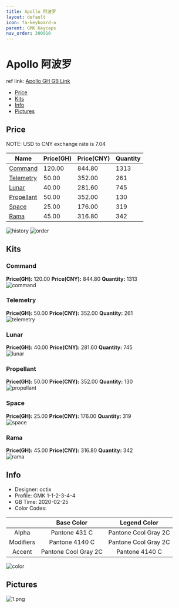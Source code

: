 ```yaml
---
title: Apollo 阿波罗
layout: default
icon: fa-keyboard-o
parent: GMK Keycaps
nav_order: 300910
---
```


# Apollo 阿波罗

ref link: [Apollo GH GB Link](https://geekhack.org/index.php?topic=104800.0)  
* [Price](#price)  
* [Kits](#kits)  
* [Info](#info)  
* [Pictures](#pictures)  


## Price  

NOTE: USD to CNY exchange rate is 7.04

| Name          | Price(GH)    |  Price(CNY) | Quantity |
| ------------- | ------------ |  ---------- | -------- |
|[Command](#command)|120.00|844.80|1313|
|[Telemetry](#telemetry)|50.00|352.00|261|
|[Lunar](#lunar)|40.00|281.60|745|
|[Propellant](#propellant)|50.00|352.00|130|
|[Space](#space)|25.00|176.00|319|
|[Rama](#rama)|45.00|316.80|342|

<img src="{{ 'assets/images/gmk-keycaps/apollo/history.png' | relative_url }}" alt="history" class="image featured">
<img src="{{ 'assets/images/gmk-keycaps/apollo/order.png' | relative_url }}" alt="order" class="image featured">

## Kits  
### Command  
**Price(GH):** 120.00    **Price(CNY):** 844.80    **Quantity:** 1313  
<img src="{{ 'assets/images/gmk-keycaps/apollo/kits_pics/command.png' | relative_url }}" alt="command" class="image featured">

### Telemetry  
**Price(GH):** 50.00    **Price(CNY):** 352.00    **Quantity:** 261  
<img src="{{ 'assets/images/gmk-keycaps/apollo/kits_pics/telemetry.png' | relative_url }}" alt="telemetry" class="image featured">

### Lunar  
**Price(GH):** 40.00    **Price(CNY):** 281.60    **Quantity:** 745  
<img src="{{ 'assets/images/gmk-keycaps/apollo/kits_pics/lunar.png' | relative_url }}" alt="lunar" class="image featured">

### Propellant  
**Price(GH):** 50.00    **Price(CNY):** 352.00    **Quantity:** 130  
<img src="{{ 'assets/images/gmk-keycaps/apollo/kits_pics/propellant.png' | relative_url }}" alt="propellant" class="image featured">

### Space  
**Price(GH):** 25.00    **Price(CNY):** 176.00    **Quantity:** 319  
<img src="{{ 'assets/images/gmk-keycaps/apollo/kits_pics/space.png' | relative_url }}" alt="space" class="image featured">

### Rama  
**Price(GH):** 45.00    **Price(CNY):** 316.80    **Quantity:** 342  
<img src="{{ 'assets/images/gmk-keycaps/apollo/kits_pics/rama.jpg' | relative_url }}" alt="rama" class="image featured">


## Info  
* Designer: octix  
* Profile: GMK 1-1-2-3-4-4  
* GB Time: 2020-02-25  
* Color Codes:  

| |Base Color     | Legend Color
| :-------------: | :-------------: | :------------:
|Alpha|Pantone 431 C|Pantone Cool Gray 2C
|Modifiers|Pantone 4140 C|Pantone Cool Gray 2C
|Accent|Pantone Cool Gray 2C|Pantone 4140 C

<img src="{{ 'assets/images/gmk-keycaps/apollo/color.png' | relative_url }}" alt="color" class="image featured">


## Pictures  
<img src="{{ 'assets/images/gmk-keycaps/apollo/rendering_pics/1.png' | relative_url }}" alt="1.png" class="image featured">
